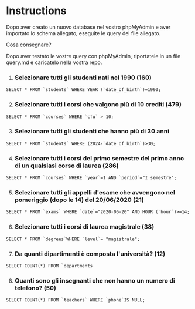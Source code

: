 # Instructions
Dopo aver creato un nuovo database nel vostro phpMyAdmin e aver importato lo schema allegato, eseguite le query del file allegato.

Cosa consegnare?

Dopo aver testato le vostre query con phpMyAdmin, riportatele in un file query.md e caricatelo nella vostra repo.



1. ### Selezionare tutti gli studenti nati nel 1990 (160)
```SELECT * FROM `students` WHERE YEAR (`date_of_birth`)=1990;```


2. ### Selezionare tutti i corsi che valgono più di 10 crediti (479)
```SELECT * FROM `courses` WHERE `cfu` > 10;```


3. ### Selezionare tutti gli studenti che hanno più di 30 anni
```SELECT * FROM `students` WHERE (2024-`date_of_birth`)>30;```


4. ### Selezionare tutti i corsi del primo semestre del primo anno di un qualsiasi corso di laurea (286)
```SELECT * FROM `courses` WHERE `year`=1 AND `period`="I semestre";```


5. ### Selezionare tutti gli appelli d'esame che avvengono nel pomeriggio (dopo le 14) del 20/06/2020 (21)
```SELECT * FROM `exams` WHERE `date`="2020-06-20" AND HOUR (`hour`)>=14;```


6. ### Selezionare tutti i corsi di laurea magistrale (38)
```SELECT * FROM `degrees`WHERE `level`= "magistrale";```


7. ### Da quanti dipartimenti è composta l'università? (12)
```SELECT COUNT(*) FROM `departments```


8. ### Quanti sono gli insegnanti che non hanno un numero di telefono? (50)
```SELECT COUNT(*) FROM `teachers` WHERE `phone`IS NULL;```

